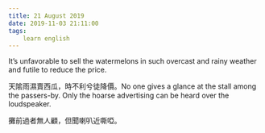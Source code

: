 ```yaml
---
title: 21 August 2019
date: 2019-11-03 21:11:00
tags:
    learn english
---
```

It’s unfavorable to sell the watermelons in such overcast and rainy
weather and futile to reduce the price.

天隂雨濕賣西瓜，時不利兮徒降價。No one gives a glance at the stall among
the passers-by. Only the hoarse advertising can be heard over the loudspeaker.

攤前過者無人顧，但聞喇叭近嘶啞。